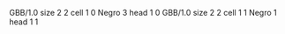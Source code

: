 <gs-board> GBB/1.0
size 2 2
cell 1 0 Negro 3 
head 1 0
 </gs-board>
<gs-board> GBB/1.0
size 2 2
cell 1 1 Negro 1
head 1 1
 </gs-board>
